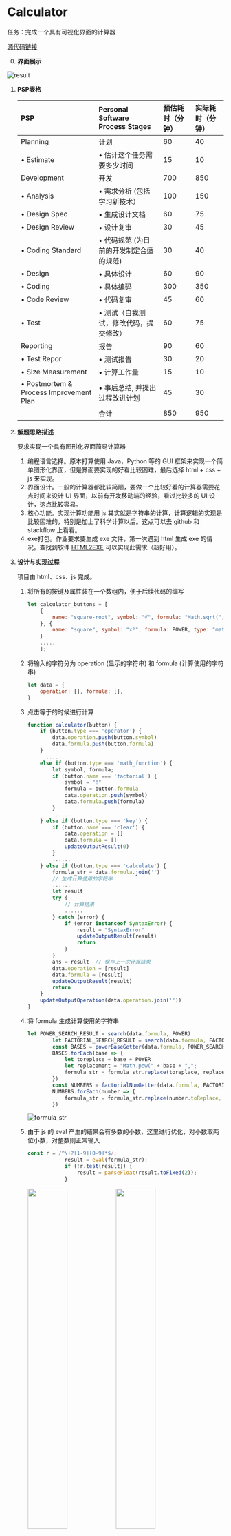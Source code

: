 # Calculator

任务：完成一个具有可视化界面的计算器

[源代码链接](https://github.com/DreamBinary/SoftWork/tree/master/Calculator)

0. **界面展示**

![result](D:\MyFront\SoftWork\Calculator\img\result.gif)

1. **PSP表格**

   | PSP                                     | Personal Software Process Stages        | 预估耗时（分钟） | 实际耗时（分钟） |
   | :-------------------------------------- | :-------------------------------------- | :--------------- | :--------------- |
   | Planning                                | 计划                                    | 60               | 40               |
   | • Estimate                              | • 估计这个任务需要多少时间              | 15               | 10               |
   | Development                             | 开发                                    | 700              | 850              |
   | • Analysis                              | • 需求分析 (包括学习新技术）            | 100              | 150              |
   | • Design Spec                           | • 生成设计文档                          | 60               | 75               |
   | • Design Review                         | • 设计复审                              | 30               | 45               |
   | • Coding Standard                       | • 代码规范 (为目前的开发制定合适的规范) | 30               | 40               |
   | • Design                                | • 具体设计                              | 60               | 90               |
   | • Coding                                | • 具体编码                              | 300              | 350              |
   | • Code Review                           | • 代码复审                              | 45               | 60               |
   | • Test                                  | • 测试（自我测试，修改代码，提交修改）  | 60               | 75               |
   | Reporting                               | 报告                                    | 90               | 60               |
   | • Test Repor                            | • 测试报告                              | 30               | 20               |
   | • Size Measurement                      | • 计算工作量                            | 15               | 10               |
   | • Postmortem & Process Improvement Plan | • 事后总结, 并提出过程改进计划          | 45               | 30               |
   |                                         | 合计                                    | 850              | 950              |

2. **解题思路描述**

   要求实现一个具有图形化界面简易计算器

   1. 编程语言选择。原本打算使用 Java，Python 等的 GUI 框架来实现一个简单图形化界面，但是界面要实现的好看比较困难，最后选择 html + css + js 来实现。
   2. 界面设计。一般的计算器都比较简陋，要做一个比较好看的计算器需要花点时间来设计 UI 界面，以前有开发移动端的经验，看过比较多的 UI 设计，这点比较容易。
   3. 核心功能。实现计算功能用 js 其实就是字符串的计算，计算逻辑的实现是比较困难的，特别是加上了科学计算以后。这点可以去 github 和 stackflow 上看看。
   4. exe打包。作业要求要生成 exe 文件，第一次遇到 html 生成 exe 的情况。查找到软件  [HTML2EXE](http://szhnnas.abitsoft.com:8081/) 可以实现此需求（超好用）。

3. **设计与实现过程**

   项目由 html、css、js 完成。

   1. 将所有的按键及属性装在一个数组内，便于后续代码的编写

      ```js
      let calculator_buttons = [
          {
              name: "square-root", symbol: "√", formula: "Math.sqrt(", type: "math_function"
          }, {
              name: "square", symbol: "x²", formula: POWER, type: "math_function"
          }
          .....
          ];
      ```

   2. 将输入的字符分为 operation (显示的字符串) 和 formula (计算使用的字符串)

      ```js
      let data = {
          operation: [], formula: [],
      }
      ```

   3. 点击等于的时候进行计算

      ```js
      function calculator(button) {
          if (button.type === 'operator') {
              data.operation.push(button.symbol)
              data.formula.push(button.formula)
          }
          	......
          else if (button.type === 'math_function') {
              let symbol, formula;
              if (button.name === 'factorial') {
                  symbol = "!"
                  formula = button.formula
                  data.operation.push(symbol)
                  data.formula.push(formula)
              } 
              ......
          } else if (button.type === 'key') {
              if (button.name === 'clear') {
                  data.operation = []
                  data.formula = []
                  updateOutputResult(0)
              } 
              ......
          } else if (button.type === 'calculate') {
              formula_str = data.formula.join('')
              // 生成计算使用的字符串
              ......
              let result
              try {
                  // 计算结果
                  ......
              } catch (error) {
                  if (error instanceof SyntaxError) {
                      result = "SyntaxError"
                      updateOutputResult(result)
                      return
                  }
              }
              ans = result  // 保存上一次计算结果
              data.operation = [result]
              data.formula = [result]
              updateOutputResult(result)
              return
          }
          updateOutputOperation(data.operation.join(''))
      }
      ```

   4. 将 formula 生成计算使用的字符串

      ```js
      let POWER_SEARCH_RESULT = search(data.formula, POWER)
              let FACTORIAL_SEARCH_RESULT = search(data.formula, FACTORIAL)
              const BASES = powerBaseGetter(data.formula, POWER_SEARCH_RESULT)
              BASES.forEach(base => {
                  let toreplace = base + POWER
                  let replacement = "Math.pow(" + base + ",";
                  formula_str = formula_str.replace(toreplace, replacement)
              })
              const NUMBERS = factorialNumGetter(data.formula, FACTORIAL_SEARCH_RESULT)
              NUMBERS.forEach(number => {
                  formula_str = formula_str.replace(number.toReplace, number.replacement)
              })
      ```

      ![formula_str](img\formula_str.jpg)

   5. 由于 js 的 eval 产生的结果会有多数的小数，这里进行优化，对小数取两位小数，对整数则正常输入

      ```js
      const r = /^\+?[1-9][0-9]*$/;
                  result = eval(formula_str);
                  if (!r.test(result)) {
                      result = parseFloat(result.toFixed(2));
                  }
      ```

      <img src="img/before_optim.jpg" width="45%"/><img src="img/after_optim.jpg" width="45%"/>

      6. html 生成 exe
      
         <img src="img/html2exe.jpg" width="60%"/>
      
        

4. **程序性能改进**

   1. 字符串处理改进

      在刚开始，对输入的数字或者运算符进行简单的拼接字符串仅仅可以实现简单的加减乘除，难以实现三角函数等科学运算。改进之后，将显示和计算的字符串分开存储，这样便于计算操作。

   2. 减少DOM操作

      尽量减少对DOM的频繁操作，将多个DOM操作合并成一个，使用DocumentFragment来减少DOM重绘。

5. **单元测试展示**

   1. 本项目采用 jest 进行单元测试，这个测试框架用起来十分便利

      ```json
      {
        "devDependencies": {
          "jest": "^29.7.0",
          "jsdom": "^22.1.0"
        },
        "scripts": {
          "test": "jest",
          "coverage": "jest --coverage"
        }
      }
      
      ```

   2. 测试代码

      ```js
      test("7 + 8 = 15", () => {
          calculator(calculator_buttons[4]) // clear
          calculator(calculator_buttons[10])  // 7
          calculator(calculator_buttons[36]) // +
          calculator(calculator_buttons[11])  // 8
          expect(document.querySelector('.operation .value').innerHTML).toBe("7+8")
          calculator(calculator_buttons[35]) // equal
          expect(document.querySelector('.result .value').innerHTML).toBe("15")
      })
      test("√(16) = 4", () => { ...... }
      test("(2 + 2)^(3) = 64", () => { ...... }
      test("exp(2) ≈ 7.39", () => { ...... }
      test("+2^(3) = 8", () => { ...... }
      ```

   3. 构造数据及优化覆盖率

      构造测试数据主要是计算器的运算符都要用上，另外要注意一下比较少见的数据，比如 "+2^(3) = 8"。比较偏的地方注意到了，覆盖率就上去了

   4. 覆盖率结果

   <img src="img/jest.jpg" width="50%"/>

6. **心路历程与收获**。

   ​	项目的初衷是创建一个科学计算器的Web应用，使用户能够执行基本的数学运算，如加减乘除，以及更高级的科学计算。在实现过程中我意识到用户界面对于计算器的吸引力和可用性至关重要，因此，我花了一些时间完成了一个直观且美观的UI。

   ​	通过这个项目，我学到了很多关于前端开发的知识和技巧，提高了HTML、CSS和JavaScript编程的能力，学会了如何创建具有可视化界面的Web应用。此外，我还学会了如何设计用户友好的界面，并如何进行测试和调试以确保应用的质量。

   